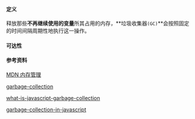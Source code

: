 #### 定义

释放那些**不再继续使用的变量**所其占用的内存，**垃圾收集器`(GC)`**会按照固定的时间间隔周期性地执行这一操作。

#### 可达性

#### 参考资料

[MDN 内存管理](https://developer.mozilla.org/en-US/docs/Web/JavaScript/Memory_Management)

[garbage-collection](https://javascript.info/garbage-collection)

[what-is-javascript-garbage-collection](https://stackoverflow.com/questions/864516/what-is-javascript-garbage-collection)

[garbage-collection-in-javascript](https://dev.to/abhilashiam/garbage-collection-in-javascript-126a)

